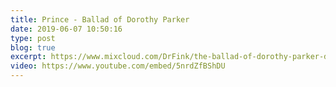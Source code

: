 ```yaml
---
title: Prince - Ballad of Dorothy Parker
date: 2019-06-07 10:50:16
type: post
blog: true
excerpt: https://www.mixcloud.com/DrFink/the-ballad-of-dorothy-parker-drfinks-extended-version/
video: https://www.youtube.com/embed/5nrdZfBShDU
---
```






